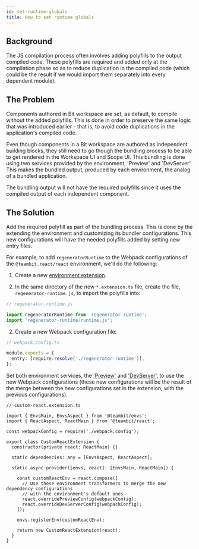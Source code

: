 ```yaml
---
id: set-runtime-globals
title: How to set runtime globals
---
```


## Background

The JS compilation process often involves adding polyfills to the output compiled code. These polyfills are required and added only at the compilation phase so as to reduce duplication in the compiled code (which could be the result if we would import them separately into every dependent module).

## The Problem

Components authored in Bit workspace are set, as default, to compile without the added polyfills. This is done in order to preserve the same logic that was introduced earlier - that is, to avoid code duplications in the application's compiled code.

Even though components in a Bit workspace are authored as independent building blocks, they still need to go though the bundling process to be able to get rendered in the Workspace UI and Scope UI. This bundling is done using two services provided by the environment, 'Preview' and 'DevServer'. This makes the bundled output, produced by each environment, the analog of a bundled application.

The bundling output will not have the required polyfills since it uses the compiled output of each independent component.

## The Solution

Add the required polyfill as part of the bundling process. This is done by the extending the environment and customizing its bundler configurations. This new configurations will have the needed polyfills added by setting new entry files.

For example, to add `regeneratorRuntime` to the Webpack configurations of the `@teambit.react/react` environment, we'll do the following:

1. Create a new [environment extension](/building-with-bit/environments).

2. In the same directory of the new `*.extension.ts` file, create the file, `regenerator-runtime.js`, to import the polyfills into:

```ts
// regenerator-runtime.js

import regeneratorRuntime from 'regenerator-runtime';
import 'regenerator-runtime/runtime.js';
```

2. Create a new Webpack configuration file:

```ts
// webpack.config.ts

module.exports = {
  entry: [require.resolve('./regenerator-runtime')],
};
```

Set both environment services, the ['Preview'](/building-with-bit/environments#preview) and ['DevServer'](/building-with-bit/environments#devserver), to use the new Webpack configurations (these new configurations will be the result of the merge between the new configurations set in the extension, with the previous configurations).

```tsx
// custom-react.extension.ts

import { EnvsMain, EnvsAspect } from '@teambit/envs';
import { ReactAspect, ReactMain } from '@teambit/react';

const webpackConfig = require('./webpack.config');

export class CustomReactExtension {
  constructor(private react: ReactMain) {}

  static dependencies: any = [EnvsAspect, ReactAspect];

  static async provider([envs, react]: [EnvsMain, ReactMain]) {

    const customReactEnv = react.compose([
      // Use these environment transformers to merge the new dependency configurations
      // with the environment's default ones
      react.overridePreviewConfig(webpackConfig);
      react.overrideDevServerConfig(webpackConfig);
    ]);

    envs.registerEnv(customReactEnv);

    return new CustomReactExtension(react);
  }
}
```

